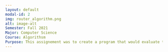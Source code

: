 ```yaml
---
layout: default
modal-id: 2
img: router_algorithm.png
alt: image-alt
Semester: Fall 2021
Major: Computer Science 
Course: Algorithsm 
Purpose: This assignement was to create a program that would evaluate the placement of a router on a single floor plan. The code uses an input to generate any floor plan based on a CSV file, then create potential router placements based on the logic that the majority of routers are placed within a foot of a wall, not near openings such as windows or doors, and would not be placed in a bathroom. 
---
```

